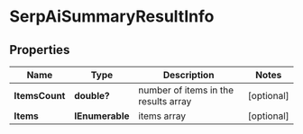 # SerpAiSummaryResultInfo


## Properties

| Name | Type | Description | Notes |
|------------ | ------------- | ------------- | -------------|
**ItemsCount** | **double?** | number of items in the results array |[optional]|
**Items** | **IEnumerable<SerpAiSummaryItem>** | items array |[optional]|